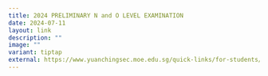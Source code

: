 ```yaml
---
title: 2024 PRELIMINARY N and O LEVEL EXAMINATION
date: 2024-07-11
layout: link
description: ""
image: ""
variant: tiptap
external: https://www.yuanchingsec.moe.edu.sg/quick-links/for-students/school-daily-routines/exam-timetable-school-national/
---
```

